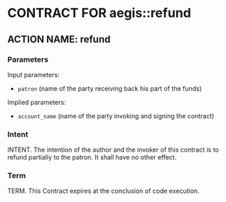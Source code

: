 # CONTRACT FOR aegis::refund

## ACTION NAME: refund

### Parameters
Input parameters:

* `patron` (name of the party receiving back his part of the funds)

Implied parameters: 

* `account_name` (name of the party invoking and signing the contract)

### Intent
INTENT. The intention of the author and the invoker of this contract is to refund partially to the patron. It shall have no other effect.

### Term
TERM. This Contract expires at the conclusion of code execution.
